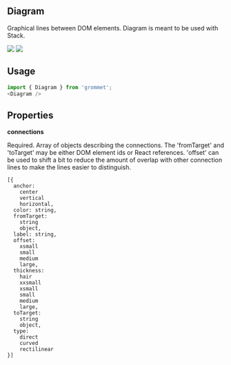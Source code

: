 ## Diagram
Graphical lines between DOM elements.
      Diagram is meant to be used with Stack.

[![](https://cdn-images-1.medium.com/fit/c/120/120/1*TD1P0HtIH9zF0UEH28zYtw.png)](https://storybook.grommet.io/?selectedKind=Diagram&full=0&addons=0&stories=1&panelRight=0) [![](https://codesandbox.io/static/img/play-codesandbox.svg)](https://codesandbox.io/s/github/grommet/grommet-sandbox?initialpath=diagram&module=%2Fsrc%2FDiagram.js)
## Usage

```javascript
import { Diagram } from 'grommet';
<Diagram />
```

## Properties

**connections**

Required. Array of objects describing the connections.
      The 'fromTarget' and 'toTarget' may be either DOM element ids or
      React references.
      'offset' can be used to shift a bit to reduce the amount of overlap
      with other connection lines to make the lines easier to distinguish.

```
[{
  anchor: 
    center
    vertical
    horizontal,
  color: string,
  fromTarget: 
    string
    object,
  label: string,
  offset: 
    xsmall
    small
    medium
    large,
  thickness: 
    hair
    xxsmall
    xsmall
    small
    medium
    large,
  toTarget: 
    string
    object,
  type: 
    direct
    curved
    rectilinear
}]
```
  
